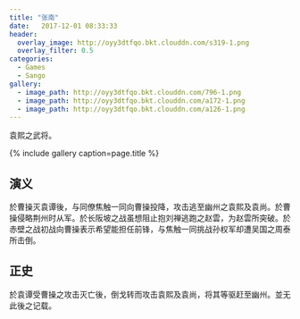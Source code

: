 ```yaml
---
title: "张南"
date:   2017-12-01 08:33:33
header:
  overlay_image: http://oyy3dtfqo.bkt.clouddn.com/s319-1.png
  overlay_filter: 0.5
categories:
  - Games
  - Sango
gallery:
  - image_path: http://oyy3dtfqo.bkt.clouddn.com/796-1.png
  - image_path: http://oyy3dtfqo.bkt.clouddn.com/a172-1.png
  - image_path: http://oyy3dtfqo.bkt.clouddn.com/a126-1.png
---
```


袁熙之武将。

{% include gallery caption=page.title %}

## 演义

於曹操灭袁谭後，与同僚焦触一同向曹操投降，攻击逃至幽州之袁熙及袁尚。於曹操侵略荆州时从军。於长阪坡之战虽想阻止抱刘禅逃跑之赵雲，为赵雲所突破。於赤壁之战初战向曹操表示希望能担任前锋，与焦触一同挑战孙权军却遭吴国之周泰所击倒。

## 正史

於袁谭受曹操之攻击灭亡後，倒戈转而攻击袁熙及袁尚，将其等驱赶至幽州。並无此後之记载。